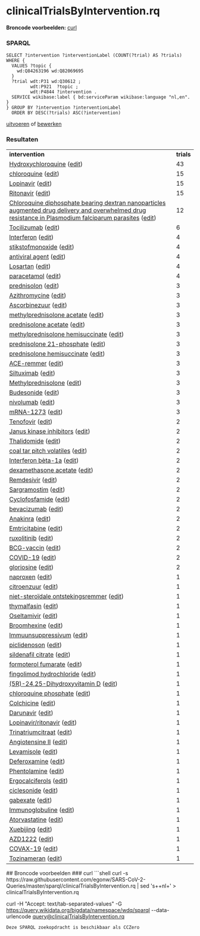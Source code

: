 # clinicalTrialsByIntervention.rq
**Broncode voorbeelden:** [curl](#curl)
### SPARQL
```sparql
SELECT ?intervention ?interventionLabel (COUNT(?trial) AS ?trials) WHERE {
  VALUES ?topic {
    wd:Q84263196 wd:Q82069695
  }
  ?trial wdt:P31 wd:Q30612 ;
         wdt:P921  ?topic ;
         wdt:P4844 ?intervention .
  SERVICE wikibase:label { bd:serviceParam wikibase:language "nl,en". }
} GROUP BY ?intervention ?interventionLabel
  ORDER BY DESC(?trials) ASC(?intervention)
```
[uitvoeren](https://query.wikidata.org/embed.html#SELECT%20%3Fintervention%20%3FinterventionLabel%20%28COUNT%28%3Ftrial%29%20AS%20%3Ftrials%29%20WHERE%20%7B%0A%20%20VALUES%20%3Ftopic%20%7B%0A%20%20%20%20wd%3AQ84263196%20wd%3AQ82069695%0A%20%20%7D%0A%20%20%3Ftrial%20wdt%3AP31%20wd%3AQ30612%20%3B%0A%20%20%20%20%20%20%20%20%20wdt%3AP921%20%20%3Ftopic%20%3B%0A%20%20%20%20%20%20%20%20%20wdt%3AP4844%20%3Fintervention%20.%0A%20%20SERVICE%20wikibase%3Alabel%20%7B%20bd%3AserviceParam%20wikibase%3Alanguage%20%22nl%2Cen%22.%20%7D%0A%7D%20GROUP%20BY%20%3Fintervention%20%3FinterventionLabel%0A%20%20ORDER%20BY%20DESC%28%3Ftrials%29%20ASC%28%3Fintervention%29%0A) of [bewerken](https://query.wikidata.org/#SELECT%20%3Fintervention%20%3FinterventionLabel%20%28COUNT%28%3Ftrial%29%20AS%20%3Ftrials%29%20WHERE%20%7B%0A%20%20VALUES%20%3Ftopic%20%7B%0A%20%20%20%20wd%3AQ84263196%20wd%3AQ82069695%0A%20%20%7D%0A%20%20%3Ftrial%20wdt%3AP31%20wd%3AQ30612%20%3B%0A%20%20%20%20%20%20%20%20%20wdt%3AP921%20%20%3Ftopic%20%3B%0A%20%20%20%20%20%20%20%20%20wdt%3AP4844%20%3Fintervention%20.%0A%20%20SERVICE%20wikibase%3Alabel%20%7B%20bd%3AserviceParam%20wikibase%3Alanguage%20%22nl%2Cen%22.%20%7D%0A%7D%20GROUP%20BY%20%3Fintervention%20%3FinterventionLabel%0A%20%20ORDER%20BY%20DESC%28%3Ftrials%29%20ASC%28%3Fintervention%29%0A)


### Resultaten
<table>
  <tr>
    <td><b>intervention</b></td>
    <td><b>trials</b></td>
  </tr>
  <tr>
    <td><a href="https://scholia.toolforge.org/Q421094">Hydroxychloroquine</a> (<a href="http://www.wikidata.org/entity/Q421094">edit</a>)</td>
    <td>43</td>
  </tr>
  <tr>
    <td><a href="https://scholia.toolforge.org/Q422438">chloroquine</a> (<a href="http://www.wikidata.org/entity/Q422438">edit</a>)</td>
    <td>15</td>
  </tr>
  <tr>
    <td><a href="https://scholia.toolforge.org/Q422585">Lopinavir</a> (<a href="http://www.wikidata.org/entity/Q422585">edit</a>)</td>
    <td>15</td>
  </tr>
  <tr>
    <td><a href="https://scholia.toolforge.org/Q422618">Ritonavir</a> (<a href="http://www.wikidata.org/entity/Q422618">edit</a>)</td>
    <td>15</td>
  </tr>
  <tr>
    <td><a href="https://scholia.toolforge.org/Q56363387">Chloroquine diphosphate bearing dextran nanoparticles augmented drug delivery and overwhelmed drug resistance in Plasmodium falciparum parasites</a> (<a href="http://www.wikidata.org/entity/Q56363387">edit</a>)</td>
    <td>12</td>
  </tr>
  <tr>
    <td><a href="https://scholia.toolforge.org/Q425154">Tocilizumab</a> (<a href="http://www.wikidata.org/entity/Q425154">edit</a>)</td>
    <td>6</td>
  </tr>
  <tr>
    <td><a href="https://scholia.toolforge.org/Q188269">Interferon</a> (<a href="http://www.wikidata.org/entity/Q188269">edit</a>)</td>
    <td>4</td>
  </tr>
  <tr>
    <td><a href="https://scholia.toolforge.org/Q207843">stikstofmonoxide</a> (<a href="http://www.wikidata.org/entity/Q207843">edit</a>)</td>
    <td>4</td>
  </tr>
  <tr>
    <td><a href="https://scholia.toolforge.org/Q40207875">antiviral agent</a> (<a href="http://www.wikidata.org/entity/Q40207875">edit</a>)</td>
    <td>4</td>
  </tr>
  <tr>
    <td><a href="https://scholia.toolforge.org/Q410074">Losartan</a> (<a href="http://www.wikidata.org/entity/Q410074">edit</a>)</td>
    <td>4</td>
  </tr>
  <tr>
    <td><a href="https://scholia.toolforge.org/Q57055">paracetamol</a> (<a href="http://www.wikidata.org/entity/Q57055">edit</a>)</td>
    <td>4</td>
  </tr>
  <tr>
    <td><a href="https://scholia.toolforge.org/Q11426176">prednisolon</a> (<a href="http://www.wikidata.org/entity/Q11426176">edit</a>)</td>
    <td>3</td>
  </tr>
  <tr>
    <td><a href="https://scholia.toolforge.org/Q165399">Azithromycine</a> (<a href="http://www.wikidata.org/entity/Q165399">edit</a>)</td>
    <td>3</td>
  </tr>
  <tr>
    <td><a href="https://scholia.toolforge.org/Q193598">Ascorbinezuur</a> (<a href="http://www.wikidata.org/entity/Q193598">edit</a>)</td>
    <td>3</td>
  </tr>
  <tr>
    <td><a href="https://scholia.toolforge.org/Q27107351">methylprednisolone acetate</a> (<a href="http://www.wikidata.org/entity/Q27107351">edit</a>)</td>
    <td>3</td>
  </tr>
  <tr>
    <td><a href="https://scholia.toolforge.org/Q27108063">prednisolone acetate</a> (<a href="http://www.wikidata.org/entity/Q27108063">edit</a>)</td>
    <td>3</td>
  </tr>
  <tr>
    <td><a href="https://scholia.toolforge.org/Q27262132">methylprednisolone hemisuccinate</a> (<a href="http://www.wikidata.org/entity/Q27262132">edit</a>)</td>
    <td>3</td>
  </tr>
  <tr>
    <td><a href="https://scholia.toolforge.org/Q27266327">prednisolone 21-phosphate</a> (<a href="http://www.wikidata.org/entity/Q27266327">edit</a>)</td>
    <td>3</td>
  </tr>
  <tr>
    <td><a href="https://scholia.toolforge.org/Q27278862">prednisolone hemisuccinate</a> (<a href="http://www.wikidata.org/entity/Q27278862">edit</a>)</td>
    <td>3</td>
  </tr>
  <tr>
    <td><a href="https://scholia.toolforge.org/Q288280">ACE-remmer</a> (<a href="http://www.wikidata.org/entity/Q288280">edit</a>)</td>
    <td>3</td>
  </tr>
  <tr>
    <td><a href="https://scholia.toolforge.org/Q3960572">Siltuximab</a> (<a href="http://www.wikidata.org/entity/Q3960572">edit</a>)</td>
    <td>3</td>
  </tr>
  <tr>
    <td><a href="https://scholia.toolforge.org/Q417222">Methylprednisolone</a> (<a href="http://www.wikidata.org/entity/Q417222">edit</a>)</td>
    <td>3</td>
  </tr>
  <tr>
    <td><a href="https://scholia.toolforge.org/Q422212">Budesonide</a> (<a href="http://www.wikidata.org/entity/Q422212">edit</a>)</td>
    <td>3</td>
  </tr>
  <tr>
    <td><a href="https://scholia.toolforge.org/Q7041828">nivolumab</a> (<a href="http://www.wikidata.org/entity/Q7041828">edit</a>)</td>
    <td>3</td>
  </tr>
  <tr>
    <td><a href="https://scholia.toolforge.org/Q87775025">mRNA-1273</a> (<a href="http://www.wikidata.org/entity/Q87775025">edit</a>)</td>
    <td>3</td>
  </tr>
  <tr>
    <td><a href="https://scholia.toolforge.org/Q155954">Tenofovir</a> (<a href="http://www.wikidata.org/entity/Q155954">edit</a>)</td>
    <td>2</td>
  </tr>
  <tr>
    <td><a href="https://scholia.toolforge.org/Q17149812">Janus kinase inhibitors</a> (<a href="http://www.wikidata.org/entity/Q17149812">edit</a>)</td>
    <td>2</td>
  </tr>
  <tr>
    <td><a href="https://scholia.toolforge.org/Q203174">Thalidomide</a> (<a href="http://www.wikidata.org/entity/Q203174">edit</a>)</td>
    <td>2</td>
  </tr>
  <tr>
    <td><a href="https://scholia.toolforge.org/Q21057316">coal tar pitch volatiles</a> (<a href="http://www.wikidata.org/entity/Q21057316">edit</a>)</td>
    <td>2</td>
  </tr>
  <tr>
    <td><a href="https://scholia.toolforge.org/Q2450337">Interferon bèta-1a</a> (<a href="http://www.wikidata.org/entity/Q2450337">edit</a>)</td>
    <td>2</td>
  </tr>
  <tr>
    <td><a href="https://scholia.toolforge.org/Q27106392">dexamethasone acetate</a> (<a href="http://www.wikidata.org/entity/Q27106392">edit</a>)</td>
    <td>2</td>
  </tr>
  <tr>
    <td><a href="https://scholia.toolforge.org/Q28209496">Remdesivir</a> (<a href="http://www.wikidata.org/entity/Q28209496">edit</a>)</td>
    <td>2</td>
  </tr>
  <tr>
    <td><a href="https://scholia.toolforge.org/Q3950557">Sargramostim</a> (<a href="http://www.wikidata.org/entity/Q3950557">edit</a>)</td>
    <td>2</td>
  </tr>
  <tr>
    <td><a href="https://scholia.toolforge.org/Q408524">Cyclofosfamide</a> (<a href="http://www.wikidata.org/entity/Q408524">edit</a>)</td>
    <td>2</td>
  </tr>
  <tr>
    <td><a href="https://scholia.toolforge.org/Q413299">bevacizumab</a> (<a href="http://www.wikidata.org/entity/Q413299">edit</a>)</td>
    <td>2</td>
  </tr>
  <tr>
    <td><a href="https://scholia.toolforge.org/Q415411">Anakinra</a> (<a href="http://www.wikidata.org/entity/Q415411">edit</a>)</td>
    <td>2</td>
  </tr>
  <tr>
    <td><a href="https://scholia.toolforge.org/Q422604">Emtricitabine</a> (<a href="http://www.wikidata.org/entity/Q422604">edit</a>)</td>
    <td>2</td>
  </tr>
  <tr>
    <td><a href="https://scholia.toolforge.org/Q7383611">ruxolitinib</a> (<a href="http://www.wikidata.org/entity/Q7383611">edit</a>)</td>
    <td>2</td>
  </tr>
  <tr>
    <td><a href="https://scholia.toolforge.org/Q798309">BCG-vaccin</a> (<a href="http://www.wikidata.org/entity/Q798309">edit</a>)</td>
    <td>2</td>
  </tr>
  <tr>
    <td><a href="https://scholia.toolforge.org/Q84263196">COVID-19</a> (<a href="http://www.wikidata.org/entity/Q84263196">edit</a>)</td>
    <td>2</td>
  </tr>
  <tr>
    <td><a href="https://scholia.toolforge.org/Q9268800">gloriosine</a> (<a href="http://www.wikidata.org/entity/Q9268800">edit</a>)</td>
    <td>2</td>
  </tr>
  <tr>
    <td><a href="https://scholia.toolforge.org/Q1215575">naproxen</a> (<a href="http://www.wikidata.org/entity/Q1215575">edit</a>)</td>
    <td>1</td>
  </tr>
  <tr>
    <td><a href="https://scholia.toolforge.org/Q159683">citroenzuur</a> (<a href="http://www.wikidata.org/entity/Q159683">edit</a>)</td>
    <td>1</td>
  </tr>
  <tr>
    <td><a href="https://scholia.toolforge.org/Q188724">niet-steroïdale ontstekingsremmer</a> (<a href="http://www.wikidata.org/entity/Q188724">edit</a>)</td>
    <td>1</td>
  </tr>
  <tr>
    <td><a href="https://scholia.toolforge.org/Q20817234">thymalfasin</a> (<a href="http://www.wikidata.org/entity/Q20817234">edit</a>)</td>
    <td>1</td>
  </tr>
  <tr>
    <td><a href="https://scholia.toolforge.org/Q211509">Oseltamivir</a> (<a href="http://www.wikidata.org/entity/Q211509">edit</a>)</td>
    <td>1</td>
  </tr>
  <tr>
    <td><a href="https://scholia.toolforge.org/Q239778">Broomhexine</a> (<a href="http://www.wikidata.org/entity/Q239778">edit</a>)</td>
    <td>1</td>
  </tr>
  <tr>
    <td><a href="https://scholia.toolforge.org/Q249619">Immuunsuppressivum</a> (<a href="http://www.wikidata.org/entity/Q249619">edit</a>)</td>
    <td>1</td>
  </tr>
  <tr>
    <td><a href="https://scholia.toolforge.org/Q27088384">piclidenoson</a> (<a href="http://www.wikidata.org/entity/Q27088384">edit</a>)</td>
    <td>1</td>
  </tr>
  <tr>
    <td><a href="https://scholia.toolforge.org/Q27126379">sildenafil citrate</a> (<a href="http://www.wikidata.org/entity/Q27126379">edit</a>)</td>
    <td>1</td>
  </tr>
  <tr>
    <td><a href="https://scholia.toolforge.org/Q27132391">formoterol fumarate</a> (<a href="http://www.wikidata.org/entity/Q27132391">edit</a>)</td>
    <td>1</td>
  </tr>
  <tr>
    <td><a href="https://scholia.toolforge.org/Q27132395">fingolimod hydrochloride</a> (<a href="http://www.wikidata.org/entity/Q27132395">edit</a>)</td>
    <td>1</td>
  </tr>
  <tr>
    <td><a href="https://scholia.toolforge.org/Q27161510">(5R)-24,25-Dihydroxyvitamin D</a> (<a href="http://www.wikidata.org/entity/Q27161510">edit</a>)</td>
    <td>1</td>
  </tr>
  <tr>
    <td><a href="https://scholia.toolforge.org/Q27264629">chloroquine phosphate</a> (<a href="http://www.wikidata.org/entity/Q27264629">edit</a>)</td>
    <td>1</td>
  </tr>
  <tr>
    <td><a href="https://scholia.toolforge.org/Q326224">Colchicine</a> (<a href="http://www.wikidata.org/entity/Q326224">edit</a>)</td>
    <td>1</td>
  </tr>
  <tr>
    <td><a href="https://scholia.toolforge.org/Q3765251">Darunavir</a> (<a href="http://www.wikidata.org/entity/Q3765251">edit</a>)</td>
    <td>1</td>
  </tr>
  <tr>
    <td><a href="https://scholia.toolforge.org/Q3836750">Lopinavir/ritonavir</a> (<a href="http://www.wikidata.org/entity/Q3836750">edit</a>)</td>
    <td>1</td>
  </tr>
  <tr>
    <td><a href="https://scholia.toolforge.org/Q409728">Trinatriumcitraat</a> (<a href="http://www.wikidata.org/entity/Q409728">edit</a>)</td>
    <td>1</td>
  </tr>
  <tr>
    <td><a href="https://scholia.toolforge.org/Q412999">Angiotensine II</a> (<a href="http://www.wikidata.org/entity/Q412999">edit</a>)</td>
    <td>1</td>
  </tr>
  <tr>
    <td><a href="https://scholia.toolforge.org/Q417097">Levamisole</a> (<a href="http://www.wikidata.org/entity/Q417097">edit</a>)</td>
    <td>1</td>
  </tr>
  <tr>
    <td><a href="https://scholia.toolforge.org/Q419618">Deferoxamine</a> (<a href="http://www.wikidata.org/entity/Q419618">edit</a>)</td>
    <td>1</td>
  </tr>
  <tr>
    <td><a href="https://scholia.toolforge.org/Q420360">Phentolamine</a> (<a href="http://www.wikidata.org/entity/Q420360">edit</a>)</td>
    <td>1</td>
  </tr>
  <tr>
    <td><a href="https://scholia.toolforge.org/Q49872458">Ergocalciferols</a> (<a href="http://www.wikidata.org/entity/Q49872458">edit</a>)</td>
    <td>1</td>
  </tr>
  <tr>
    <td><a href="https://scholia.toolforge.org/Q5119448">ciclesonide</a> (<a href="http://www.wikidata.org/entity/Q5119448">edit</a>)</td>
    <td>1</td>
  </tr>
  <tr>
    <td><a href="https://scholia.toolforge.org/Q5515384">gabexate</a> (<a href="http://www.wikidata.org/entity/Q5515384">edit</a>)</td>
    <td>1</td>
  </tr>
  <tr>
    <td><a href="https://scholia.toolforge.org/Q66559285">Immunoglobuline</a> (<a href="http://www.wikidata.org/entity/Q66559285">edit</a>)</td>
    <td>1</td>
  </tr>
  <tr>
    <td><a href="https://scholia.toolforge.org/Q668093">Atorvastatine</a> (<a href="http://www.wikidata.org/entity/Q668093">edit</a>)</td>
    <td>1</td>
  </tr>
  <tr>
    <td><a href="https://scholia.toolforge.org/Q88454408">Xuebijing</a> (<a href="http://www.wikidata.org/entity/Q88454408">edit</a>)</td>
    <td>1</td>
  </tr>
  <tr>
    <td><a href="https://scholia.toolforge.org/Q95042269">AZD1222</a> (<a href="http://www.wikidata.org/entity/Q95042269">edit</a>)</td>
    <td>1</td>
  </tr>
  <tr>
    <td><a href="https://scholia.toolforge.org/Q97154237">COVAX-19</a> (<a href="http://www.wikidata.org/entity/Q97154237">edit</a>)</td>
    <td>1</td>
  </tr>
  <tr>
    <td><a href="https://scholia.toolforge.org/Q97154240">Tozinameran</a> (<a href="http://www.wikidata.org/entity/Q97154240">edit</a>)</td>
    <td>1</td>
  </tr>
</table>
## Broncode voorbeelden
### curl
```shell
curl -s https://raw.githubusercontent.com/egonw/SARS-CoV-2-Queries/master/sparql/clinicalTrialsByIntervention.rq | sed 's+<lang/>+nl+' > clinicalTrialsByIntervention.rq

curl -H "Accept: text/tab-separated-values" -G https://query.wikidata.org/bigdata/namespace/wdq/sparql --data-urlencode query@clinicalTrialsByIntervention.rq
```
Deze SPARQL zoekopdracht is beschikbaar als CCZero
